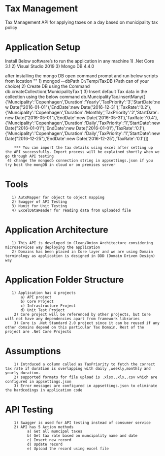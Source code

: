 # Tax Management
Tax Management API for applying taxes on a day based on municipality tax policy

# Application Setup
   Install Below software’s to run the application in any machine
    1) .Net Core 3.1
    2) Visual Studio 2019
    3) Mongo DB 4.4.0
   
   after installing the mongo DB open command prompt and run below scripts from location ""
    1) mongod --dbPath C:/Temp/TaxDB (Path can of your choice)
    2) Create DB using the Command db.createCollection('MunicipalityTax')
    3) Insert default Tax data in the collection using the below command
       db.MuncipalityTax.insertMany([
          {'Muncipality':'Copenhagen','Duration':'Yearly','TaxPriority':'3','StartDate':new Date("2016-01-01"),'EndDate':new Date('2016-12-31'),'TaxRate':'0.2'},
					{'Muncipality':'Copenhagen','Duration':'Monthly','TaxPriority':'2','StartDate':new Date("2016-05-01"),'EndDate':new Date('2016-05-31'),'TaxRate':'0.4'},
					{'Muncipality':'Copenhagen','Duration':'Daily','TaxPriority':'1','StartDate':new Date("2016-01-01"),'EndDate':new Date('2016-01-01'),'TaxRate':'0.1'},
					{'Muncipality':'Copenhagen','Duration':'Daily','TaxPriority':'1','StartDate':new Date("2016-12-25"),'EndDate':new Date('2016-12-25'),'TaxRate':'0.1'}])
        
        *** You can import the tax details using excel after setting up the API successfully. Import process will be explained shortly when we go through API testing
     4) change the mongodb connection string in appsettings.json if you try host the mongDB in cloud or on premises server


# Tools
       1) AutoMapper for object to object mapping
       2) Swagger of API Testing
       3) Nunit for Unit Testing
       4) ExcelDataReader for reading data from uploaded file

# Application Architecture
       1) This API is developed in Clean/Onion Architecture considering microservices way deploying the application 
       2) Domains has been placed in Core layer and we are using Domain terminology as application is designed in DDD (Domain Driven Design) way 
        
#  Application Folder Structure       
       1) Application has 4 projects 
           a) API project
           b) Core Project
           c) Infrastructure Project
           d) Unit Test Project
        2) Core project will be referenced by other projects, but Core will not have any dependencies apart from framework libraries
        3) Core is .Net Standard 2.0 project since it can be reused if any other domains depend on this particular Tax Domain. Rest of the project are .Net Core Projects
 
# Assumptions
        1) Intrduced a column called as TaxPriority to fetch the correct tax rate if duration is overlapping with daily ,weekly,monthly and yearly duration.
        2) supported formats for file upload is .xlsx,.xlx,.csv which are configured in appsettings.json
        3) Error messages are configured in appsettings.json to eliminate the hardcodings in application code 

#  API Testing 
        1) Swagger is used for API testing instead of consumer service
        2) API has 5 Action methods 
              a) Get all muncipal taxes
              b) Get tax rate based on muncipality name and date
              c) Insert new record
              d) Update record
              e) Upload the record using excel file

              
        
          
